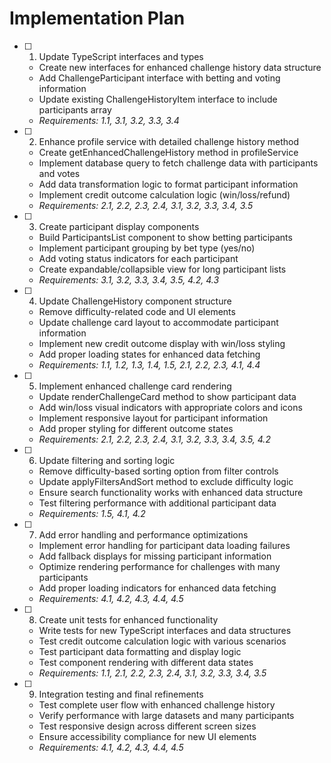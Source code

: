# Implementation Plan

- [ ] 1. Update TypeScript interfaces and types
  - Create new interfaces for enhanced challenge history data structure
  - Add ChallengeParticipant interface with betting and voting information
  - Update existing ChallengeHistoryItem interface to include participants array
  - _Requirements: 1.1, 3.1, 3.2, 3.3, 3.4_

- [ ] 2. Enhance profile service with detailed challenge history method
  - Create getEnhancedChallengeHistory method in profileService
  - Implement database query to fetch challenge data with participants and votes
  - Add data transformation logic to format participant information
  - Implement credit outcome calculation logic (win/loss/refund)
  - _Requirements: 2.1, 2.2, 2.3, 2.4, 3.1, 3.2, 3.3, 3.4, 3.5_

- [ ] 3. Create participant display components
  - Build ParticipantsList component to show betting participants
  - Implement participant grouping by bet type (yes/no)
  - Add voting status indicators for each participant
  - Create expandable/collapsible view for long participant lists
  - _Requirements: 3.1, 3.2, 3.3, 3.4, 3.5, 4.2, 4.3_

- [ ] 4. Update ChallengeHistory component structure
  - Remove difficulty-related code and UI elements
  - Update challenge card layout to accommodate participant information
  - Implement new credit outcome display with win/loss styling
  - Add proper loading states for enhanced data fetching
  - _Requirements: 1.1, 1.2, 1.3, 1.4, 1.5, 2.1, 2.2, 2.3, 4.1, 4.4_

- [ ] 5. Implement enhanced challenge card rendering
  - Update renderChallengeCard method to show participant data
  - Add win/loss visual indicators with appropriate colors and icons
  - Implement responsive layout for participant information
  - Add proper styling for different outcome states
  - _Requirements: 2.1, 2.2, 2.3, 2.4, 3.1, 3.2, 3.3, 3.4, 3.5, 4.2_

- [ ] 6. Update filtering and sorting logic
  - Remove difficulty-based sorting option from filter controls
  - Update applyFiltersAndSort method to exclude difficulty logic
  - Ensure search functionality works with enhanced data structure
  - Test filtering performance with additional participant data
  - _Requirements: 1.5, 4.1, 4.2_

- [ ] 7. Add error handling and performance optimizations
  - Implement error handling for participant data loading failures
  - Add fallback displays for missing participant information
  - Optimize rendering performance for challenges with many participants
  - Add proper loading indicators for enhanced data fetching
  - _Requirements: 4.1, 4.2, 4.3, 4.4, 4.5_

- [ ] 8. Create unit tests for enhanced functionality
  - Write tests for new TypeScript interfaces and data structures
  - Test credit outcome calculation logic with various scenarios
  - Test participant data formatting and display logic
  - Test component rendering with different data states
  - _Requirements: 1.1, 2.1, 2.2, 2.3, 2.4, 3.1, 3.2, 3.3, 3.4, 3.5_

- [ ] 9. Integration testing and final refinements
  - Test complete user flow with enhanced challenge history
  - Verify performance with large datasets and many participants
  - Test responsive design across different screen sizes
  - Ensure accessibility compliance for new UI elements
  - _Requirements: 4.1, 4.2, 4.3, 4.4, 4.5_